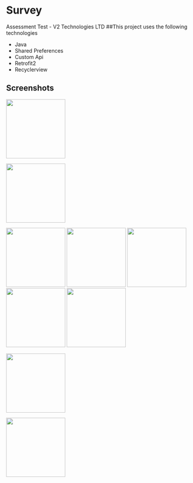 # Survey
Assessment Test - V2 Technologies LTD
##This project uses the following technologies 
* Java
* Shared  Preferences
* Custom Api
* Retrofit2
* Recyclerview


## Screenshots
[<img src="https://user-images.githubusercontent.com/36919896/89051635-5f7f4780-d376-11ea-8043-c4fc69c265cc.png" width=160>](https://user-images.githubusercontent.com/36919896/89051635-5f7f4780-d376-11ea-8043-c4fc69c265cc.png)


[<img src="https://user-images.githubusercontent.com/36919896/89051653-660dbf00-d376-11ea-8705-d3a6f55e1e02.png" width=160>](https://user-images.githubusercontent.com/36919896/89051653-660dbf00-d376-11ea-8705-d3a6f55e1e02.png)

[<img src="https://user-images.githubusercontent.com/36919896/89051657-67d78280-d376-11ea-8385-51c5e93e7402.png" width=160>](https://user-images.githubusercontent.com/36919896/89051657-67d78280-d376-11ea-8385-51c5e93e7402.png)
[<img src="https://user-images.githubusercontent.com/36919896/89051663-6908af80-d376-11ea-9572-3b1e76d874e8.png" width=160>](https://user-images.githubusercontent.com/36919896/89051663-6908af80-d376-11ea-9572-3b1e76d874e8.png)
[<img src="https://user-images.githubusercontent.com/36919896/89051672-6c9c3680-d376-11ea-9604-a8c3b39db2fe.png" width=160>](https://user-images.githubusercontent.com/36919896/89051672-6c9c3680-d376-11ea-9604-a8c3b39db2fe.png)
[<img src="https://user-images.githubusercontent.com/36919896/89051847-a8370080-d376-11ea-9daf-84ae516f8de0.png" width=160>](https://user-images.githubusercontent.com/36919896/89051847-a8370080-d376-11ea-9daf-84ae516f8de0.png)
[<img src="https://user-images.githubusercontent.com/36919896/89051860-acfbb480-d376-11ea-88a3-21d71dfa4bad.pn" width=160>](https://user-images.githubusercontent.com/36919896/89051860-acfbb480-d376-11ea-88a3-21d71dfa4bad.png)

[<img src="https://user-images.githubusercontent.com/36919896/89051864-aec57800-d376-11ea-9243-503ca3124ca6.png" width=160>](https://user-images.githubusercontent.com/36919896/89051864-aec57800-d376-11ea-9243-503ca3124ca6.png)

[<img src="https://user-images.githubusercontent.com/36919896/89051868-b127d200-d376-11ea-8b05-8964d0253737.png" width=160>](https://user-images.githubusercontent.com/36919896/89051868-b127d200-d376-11ea-8b05-8964d0253737.png)


